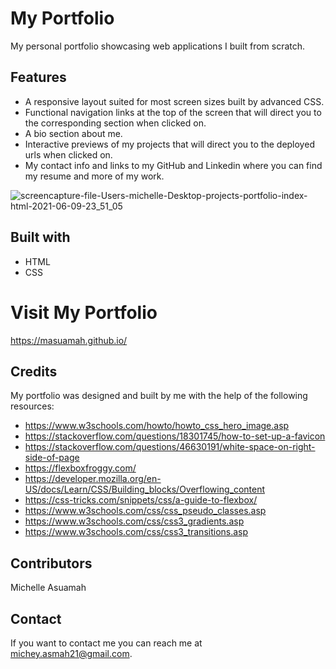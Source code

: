 # My Portfolio
My personal portfolio showcasing web applications I built from scratch.

## Features
* A responsive layout suited for most screen sizes built by advanced CSS.
* Functional navigation links at the top of the screen that will direct you to the corresponding section when clicked on.
* A bio section about me.
* Interactive previews of my projects that will direct you to the deployed urls when clicked on.
* My contact info and links to my GitHub and Linkedin where you can find my resume and more of my work.


![screencapture-file-Users-michelle-Desktop-projects-portfolio-index-html-2021-06-09-23_51_05](https://user-images.githubusercontent.com/77217156/121462029-ee3cf780-c97d-11eb-9ec7-8571f64d5b55.png)


## Built with 
* HTML
* CSS

# Visit My Portfolio
https://masuamah.github.io/

## Credits
My portfolio was designed and built by me with the help of the following resources:
* https://www.w3schools.com/howto/howto_css_hero_image.asp
* https://stackoverflow.com/questions/18301745/how-to-set-up-a-favicon
* https://stackoverflow.com/questions/46630191/white-space-on-right-side-of-page
* https://flexboxfroggy.com/
* https://developer.mozilla.org/en-US/docs/Learn/CSS/Building_blocks/Overflowing_content
* https://css-tricks.com/snippets/css/a-guide-to-flexbox/
* https://www.w3schools.com/css/css_pseudo_classes.asp
* https://www.w3schools.com/css/css3_gradients.asp
* https://www.w3schools.com/css/css3_transitions.asp

## Contributors
Michelle Asuamah

## Contact
If you want to contact me you can reach me at michey.asmah21@gmail.com.







